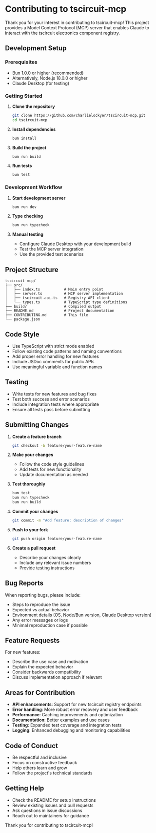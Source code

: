 # Contributing to tscircuit-mcp

Thank you for your interest in contributing to tscircuit-mcp! This project provides a Model Context Protocol (MCP) server that enables Claude to interact with the tscircuit electronics component registry.

## Development Setup

### Prerequisites

- Bun 1.0.0 or higher (recommended)
- Alternatively, Node.js 18.0.0 or higher
- Claude Desktop (for testing)

### Getting Started

1. **Clone the repository**
   ```bash
   git clone https://github.com/charlielockyer/tscircuit-mcp.git
   cd tscircuit-mcp
   ```

2. **Install dependencies**
   ```bash
   bun install
   ```

3. **Build the project**
   ```bash
   bun run build
   ```

4. **Run tests**
   ```bash
   bun test
   ```

### Development Workflow

1. **Start development server**
   ```bash
   bun run dev
   ```

2. **Type checking**
   ```bash
   bun run typecheck
   ```

3. **Manual testing**
   - Configure Claude Desktop with your development build
   - Test the MCP server integration
   - Use the provided test scenarios

## Project Structure

```
tscircuit-mcp/
├── src/
│   ├── index.ts           # Main entry point
│   ├── server.ts          # MCP server implementation
│   ├── tscircuit-api.ts   # Registry API client
│   └── types.ts           # TypeScript type definitions
├── build/                 # Compiled output
├── README.md              # Project documentation
├── CONTRIBUTING.md        # This file
└── package.json
```

## Code Style

- Use TypeScript with strict mode enabled
- Follow existing code patterns and naming conventions
- Add proper error handling for new features
- Include JSDoc comments for public APIs
- Use meaningful variable and function names

## Testing

- Write tests for new features and bug fixes
- Test both success and error scenarios
- Include integration tests where appropriate
- Ensure all tests pass before submitting

## Submitting Changes

1. **Create a feature branch**
   ```bash
   git checkout -b feature/your-feature-name
   ```

2. **Make your changes**
   - Follow the code style guidelines
   - Add tests for new functionality
   - Update documentation as needed

3. **Test thoroughly**
   ```bash
   bun test
   bun run typecheck
   bun run build
   ```

4. **Commit your changes**
   ```bash
   git commit -m "Add feature: description of changes"
   ```

5. **Push to your fork**
   ```bash
   git push origin feature/your-feature-name
   ```

6. **Create a pull request**
   - Describe your changes clearly
   - Include any relevant issue numbers
   - Provide testing instructions

## Bug Reports

When reporting bugs, please include:
- Steps to reproduce the issue
- Expected vs actual behavior
- Environment details (OS, Node/Bun version, Claude Desktop version)
- Any error messages or logs
- Minimal reproduction case if possible

## Feature Requests

For new features:
- Describe the use case and motivation
- Explain the expected behavior
- Consider backwards compatibility
- Discuss implementation approach if relevant

## Areas for Contribution

- **API enhancements**: Support for new tscircuit registry endpoints
- **Error handling**: More robust error recovery and user feedback
- **Performance**: Caching improvements and optimization
- **Documentation**: Better examples and use cases
- **Testing**: Expanded test coverage and integration tests
- **Logging**: Enhanced debugging and monitoring capabilities

## Code of Conduct

- Be respectful and inclusive
- Focus on constructive feedback
- Help others learn and grow
- Follow the project's technical standards

## Getting Help

- Check the README for setup instructions
- Review existing issues and pull requests
- Ask questions in issue discussions
- Reach out to maintainers for guidance

Thank you for contributing to tscircuit-mcp!